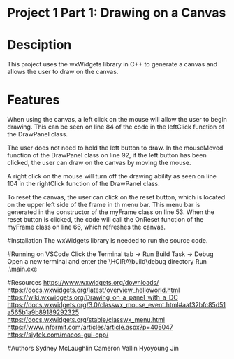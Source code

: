 # Project 1 Part 1: Drawing on a Canvas

# Desciption
This project uses the wxWidgets library in C++ to generate a canvas and allows
the user to draw on the canvas.

# Features
When using the canvas, a left click on the mouse will allow the user to begin drawing.
This can be seen on line 84 of the code in the leftClick function of the DrawPanel class.

The user does not need to hold the left button to draw. In the mouseMoved function of the DrawPanel class on line 92,
if the left button has been clicked, the user can draw on the canvas by moving the mouse.

A right click on the mouse will turn off the drawing ability as seen on line 104 in the rightClick function
of the DrawPanel class. 

To reset the canvas, the user can click on the reset button, which is located on the upper left side of the frame in
th menu bar. This menu bar is generated in the constructor of the myFrame class on line 53. When the reset button is
clicked, the code will call the OnReset function of the myFrame class on line 66, which refreshes the canvas.

#Installation
The wxWidgets library is needed to run the source code. 

#Running on VSCode
Click the Terminal tab -> Run Build Task -> Debug
Open a new terminal and enter the \HCIRA\build\debug directory
Run .\main.exe

#Resources
https://www.wxwidgets.org/downloads/
https://docs.wxwidgets.org/latest/overview_helloworld.html
https://wiki.wxwidgets.org/Drawing_on_a_panel_with_a_DC
https://docs.wxwidgets.org/3.0/classwx_mouse_event.html#aaf32bfc85d51a565b1a9b89189292325
https://docs.wxwidgets.org/stable/classwx_menu.html
https://www.informit.com/articles/article.aspx?p=405047
https://siytek.com/macos-gui-cpp/

#Authors
Sydney McLaughlin
Cameron Vallin
Hyoyoung Jin